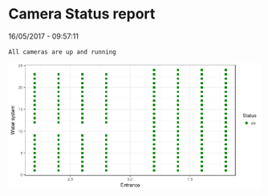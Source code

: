 Camera Status report
================
16/05/2017 - 09:57:11

    All cameras are up and running

![](camreport_files/figure-markdown_github/unnamed-chunk-2-1.png)
